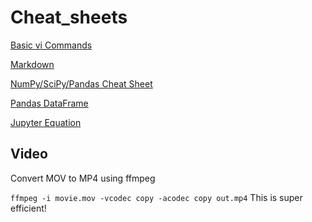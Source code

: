 # Cheat_sheets

[Basic vi Commands](http://www.cse.scu.edu/~yfang/coen11/vi-CheatSheet.pdf)

[Markdown](https://guides.github.com/pdfs/markdown-cheatsheet-online.pdf)

[NumPy/SciPy/Pandas Cheat Sheet](https://s3.amazonaws.com/quandl-static-content/Documents/Quandl+-+Pandas,+SciPy,+NumPy+Cheat+Sheet.pdf)

[Pandas DataFrame](http://pandas.pydata.org/pandas-docs/stable/api.html#dataframe)

[Jupyter Equation](http://jupyter-notebook.readthedocs.io/en/latest/examples/Notebook/Typesetting%20Equations.html)

## Video

Convert MOV to MP4 using ffmpeg

`ffmpeg -i movie.mov -vcodec copy -acodec copy out.mp4`  This is super efficient!
